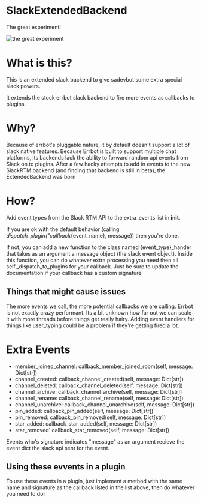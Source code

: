 # SlackExtendedBackend

The great experiment!
 
![the great experiment](https://vignette.wikia.nocookie.net/memoryalpha/images/9/9b/USS_Excelsior_stalls_outside_Spacedock.jpg/revision/latest?cb=20090606201617&path-prefix=en)

# What is this?
This is an extended slack backend to give sadevbot some extra special slack powers. 

It extends the stock errbot slack backend to fire more events as callbacks to plugins. 

# Why?
Because of errbot's pluggable nature, it by default doesn't support a lot of slack native features. Because Errbot is
built to support multiple chat platforms, its backends lack the ability to forward random api events from Slack on to 
plugins. After a few hacky attempts to add in events to the new SlackRTM backend (and finding that backend is still in 
beta), the ExtendedBackend was born

# How?
Add event types from the Slack RTM API to the extra_events list in __init__. 

If you are ok with the default behavior (calling _dispatch_plugin("callback_{event_name}, message)) then you're done. 

If not, you can add a new function to the class named {event_type}_hander that takes as an argument a message object 
(the slack event object). Inside this function, you can do whatever extra processing you need then all 
self._dispatch_to_plugins for your callback. Just be sure to update the documentation if your callback has a custom 
signature

## Things that might cause issues
The more events we call, the more potential callbacks we are calling. Errbot is not exactly crazy performant. Its a bit 
unknown how far out we can scale it with more threads before things get really hairy. Adding event handlers for things 
like user_typing could be a problem if they're getting fired a lot.

# Extra Events

* member_joined_channel: callback_member_joined_room(self, message: Dict[str])
* channel_created: callback_channel_created(self, message: Dict[str])
* channel_deleted: callback_channel_deleted(self, message: Dict[str])
* channel_archive: callback_channel_archive(self, message: Dict[str])
* channel_rename: callback_channel_rename(self, message: Dict[str])
* channel_unarchive: callback_channel_unarchive(self, message: Dict[str])
* pin_added: callback_pin_added(self, message: Dict[str])
* pin_removed: callback_pin_removed(self, message: Dict[str])
* star_added: callback_star_added(self, message: Dict[str])
* star_removed' callback_star_removed(self, message: Dict[str])

Events who's signature indicates "message" as an argument recieve the event dict the slack api sent for the event.

## Using these evvents in a plugin
To use these events in a plugin, just implement a method with the same name and signature as the callback listed in the 
list above, then do whatever you need to do!
